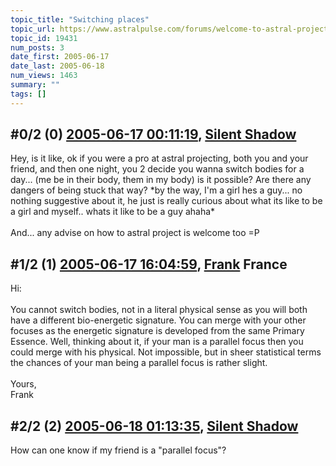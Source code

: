 ```yaml
---
topic_title: "Switching places"
topic_url: https://www.astralpulse.com/forums/welcome-to-astral-projection-experiences!/switching-places
topic_id: 19431
num_posts: 3
date_first: 2005-06-17
date_last: 2005-06-18
num_views: 1463
summary: ""
tags: []
---
```


## \#0/2 (0) [2005-06-17 00:11:19](https://www.astralpulse.com/forums/index.php?msg=166939), [Silent Shadow](https://www.astralpulse.com/forums/profile/?u=9080)  ##
<section>
Hey, is it like, ok if you were a pro at astral projecting, both you and your friend, and then one night, you 2 decide you wanna switch bodies for a day... (me be in their body, them in my body) is it possible? Are there any dangers of being stuck that way? *by the way, I'm a girl hes a guy... no nothing suggestive about it, he just is really curious about what its like to be a girl and myself.. whats it like to be a guy ahaha*
<br>
<br>
And... any advise on how to astral project is welcome too =P
</section>

## \#1/2 (1) [2005-06-17 16:04:59](https://www.astralpulse.com/forums/index.php?msg=166988), [Frank](https://www.astralpulse.com/forums/profile/?u=359) France ##
<section>
Hi:
<br>
<br>
You cannot switch bodies, not in a literal physical sense as you will both have a different bio-energetic signature. You can merge with your other focuses as the energetic signature is developed from the same Primary Essence. Well, thinking about it, if your man is a parallel focus then you could merge with his physical. Not impossible, but in sheer statistical terms the chances of your man being a parallel focus is rather slight.
<br>
<br>
Yours,
<br>
Frank
</section>

## \#2/2 (2) [2005-06-18 01:13:35](https://www.astralpulse.com/forums/index.php?msg=167060), [Silent Shadow](https://www.astralpulse.com/forums/profile/?u=9080)  ##
<section>
How can one know if my friend is a "parallel focus"?
</section>